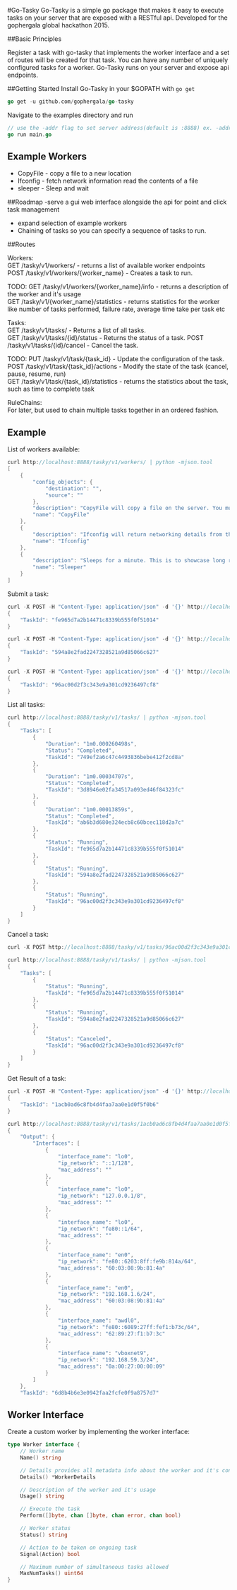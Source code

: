 #Go-Tasky
Go-Tasky is a simple go package that makes it easy to execute tasks on your server that are exposed with a RESTful api. Developed for the gophergala global hackathon 2015.  

##Basic Principles

Register a task with go-tasky that implements the worker interface and a set of routes will be created for that task. You can have any number of uniquely configured tasks for a worker. Go-Tasky runs on your server and expose api endpoints. 

##Getting Started
Install Go-Tasky in your $GOPATH with `go get`  
```Go
go get -u github.com/gophergala/go-tasky
```
Navigate to the examples directory and run  
```Go
// use the -addr flag to set server address(default is :8888) ex. -addr=:4444
go run main.go 
```

## Example Workers
- CopyFile - copy a file to a new location  
- Ifconfig - fetch network information read the contents of a file  
- sleeper -  Sleep and wait

##Roadmap
-serve a gui web interface alongside the api for point and click task management
- expand selection of example workers
- Chaining of tasks so you can specify a sequence of tasks to run.  

##Routes

Workers:  
GET /tasky/v1/workers/ - returns a list of available worker endpoints   
POST /tasky/v1/workers/{worker_name} - Creates a task to run.  

TODO:
GET /tasky/v1/workers/{worker_name}/info - returns a description of the worker and it's usage   
GET /tasky/v1/{worker_name}/statistics - returns statistics for the worker like number of tasks performed, failure rate, average time take per task etc  

Tasks:  
GET /tasky/v1/tasks/ - Returns a list of all tasks.  
GET /tasky/v1/tasks/{id}/status - Returns the status of a task. 
POST /tasky/v1/tasks/{id}/cancel - Cancel the task.   

TODO:
PUT /tasky/v1/task/{task_id} - Update the configuration of the task.  
POST /tasky/v1/task/{task_id}/actions - Modify the state of the task (cancel, pause, resume, run)  
GET /tasky/v1/task/{task_id}/statistics - returns the statistics about the task, such as time to complete task  

RuleChains:  
For later, but used to chain multiple tasks together in an ordered fashion.  

## Example
List of workers available:  
```go
curl http://localhost:8888/tasky/v1/workers/ | python -mjson.tool 
[
    {
        "config_objects": {
            "destination": "",
            "source": ""
        },
        "description": "CopyFile will copy a file on the server. You must specify the Source and Destination",
        "name": "CopyFile"
    },
    {
        "description": "Ifconfig will return networking details from the server. No config is needed for this worker",
        "name": "Ifconfig"
    },
    {
        "description": "Sleeps for a minute. This is to showcase long running tasks.",
        "name": "Sleeper"
    }
]
```

Submit a task:  
```go
curl -X POST -H "Content-Type: application/json" -d '{}' http://localhost:8888/tasky/v1/workers/sleeper | python -mjson.tool
{
    "TaskId": "fe965d7a2b14471c8339b555f0f51014"
}

curl -X POST -H "Content-Type: application/json" -d '{}' http://localhost:8888/tasky/v1/workers/sleeper | python -mjson.tool
{
    "TaskId": "594a8e2fad2247328521a9d85066c627"
}

curl -X POST -H "Content-Type: application/json" -d '{}' http://localhost:8888/tasky/v1/workers/sleeper | python -mjson.tool
{
    "TaskId": "96ac00d2f3c343e9a301cd9236497cf8"
}
```

List all tasks:  
```go
curl http://localhost:8888/tasky/v1/tasks/ | python -mjson.tool 
{
    "Tasks": [
        {
            "Duration": "1m0.000260498s",
            "Status": "Completed",
            "TaskId": "749ef2a6c47c4493836bebe412f2cd8a"
        },
        {
            "Duration": "1m0.00034707s",
            "Status": "Completed",
            "TaskId": "3d8946e02fa34517a093ed46f84323fc"
        },
        {
            "Duration": "1m0.00013859s",
            "Status": "Completed",
            "TaskId": "ab6b3d680e324ecb8c60bcec118d2a7c"
        },
        {
            "Status": "Running",
            "TaskId": "fe965d7a2b14471c8339b555f0f51014"
        },
        {
            "Status": "Running",
            "TaskId": "594a8e2fad2247328521a9d85066c627"
        },
        {
            "Status": "Running",
            "TaskId": "96ac00d2f3c343e9a301cd9236497cf8"
        }
    ]
}
```

Cancel a task:  
```go
curl -X POST http://localhost:8888/tasky/v1/tasks/96ac00d2f3c343e9a301cd9236497cf8/cancel | python -mjson.tool

curl http://localhost:8888/tasky/v1/tasks/ | python -mjson.tool 
{
    "Tasks": [
        {
            "Status": "Running",
            "TaskId": "fe965d7a2b14471c8339b555f0f51014"
        },
        {
            "Status": "Running",
            "TaskId": "594a8e2fad2247328521a9d85066c627"
        },
        {
            "Status": "Canceled",
            "TaskId": "96ac00d2f3c343e9a301cd9236497cf8"
        }
    ]
}
```

Get Result of a task:  
```go
curl -X POST -H "Content-Type: application/json" -d '{}' http://localhost:8888/tasky/v1/workers/ifconfig | python -mjson.tool
{
    "TaskId": "1acb0ad6c8fb4d4faa7aa0e1d0f5f0b6"
}

curl http://localhost:8888/tasky/v1/tasks/1acb0ad6c8fb4d4faa7aa0e1d0f5f0b6/result 
{
    "Output": {
        "Interfaces": [
            {
                "interface_name": "lo0",
                "ip_network": "::1/128",
                "mac_address": ""
            },
            {
                "interface_name": "lo0",
                "ip_network": "127.0.0.1/8",
                "mac_address": ""
            },
            {
                "interface_name": "lo0",
                "ip_network": "fe80::1/64",
                "mac_address": ""
            },
            {
                "interface_name": "en0",
                "ip_network": "fe80::6203:8ff:fe9b:814a/64",
                "mac_address": "60:03:08:9b:81:4a"
            },
            {
                "interface_name": "en0",
                "ip_network": "192.168.1.6/24",
                "mac_address": "60:03:08:9b:81:4a"
            },
            {
                "interface_name": "awdl0",
                "ip_network": "fe80::6089:27ff:fef1:b73c/64",
                "mac_address": "62:89:27:f1:b7:3c"
            },
            {
                "interface_name": "vboxnet9",
                "ip_network": "192.168.59.3/24",
                "mac_address": "0a:00:27:00:00:09"
            }
        ]
    },
    "TaskId": "6d8b4b6e3e0942faa2fcfe0f9a8757d7"
```

## Worker Interface
Create a custom worker by implementing the worker interface:  
```go
type Worker interface {
    // Worker name
    Name() string

	// Details provides all metadata info about the worker and it's config
	Details() *WorkerDetails

    // Description of the worker and it's usage
    Usage() string

    // Execute the task
    Perform([]byte, chan []byte, chan error, chan bool)

    // Worker status
    Status() string

    // Action to be taken on ongoing task
    Signal(Action) bool

    // Maximum number of simultaneous tasks allowed
    MaxNumTasks() uint64
}
```
